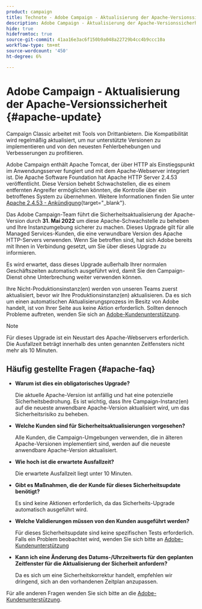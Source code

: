 ```yaml
---
product: campaign
title: Technote - Adobe Campaign - Aktualisierung der Apache-Versionssicherheit
description: Adobe Campaign - Aktualisierung der Apache-Versionssicherheit
hide: true
hidefromtoc: true
source-git-commit: 41aa16e3ac6f150b9a048a22729b4cc4b9ccc10a
workflow-type: tm+mt
source-wordcount: '450'
ht-degree: 6%

---
```


# Adobe Campaign - Aktualisierung der Apache-Versionssicherheit {#apache-update}

Campaign Classic arbeitet mit Tools von Drittanbietern. Die Kompatibilität wird regelmäßig aktualisiert, um nur unterstützte Versionen zu implementieren und von den neuesten Fehlerbehebungen und Verbesserungen zu profitieren.

Adobe Campaign enthält Apache Tomcat, der über HTTP als Einstiegspunkt im Anwendungsserver fungiert und mit dem Apache-Webserver integriert ist. Die Apache Software Foundation hat Apache HTTP Server 2.4.53 veröffentlicht. Diese Version behebt Schwachstellen, die es einem entfernten Angreifer ermöglichen könnten, die Kontrolle über ein betroffenes System zu übernehmen. Weitere Informationen finden Sie unter [Apache 2.4.53 - Ankündigung](https://downloads.apache.org/httpd/Announcement2.4.html){target=&quot;_blank&quot;}.

Das Adobe Campaign-Team führt die Sicherheitsaktualisierung der Apache-Version durch **31. Mai 2022** um diese Apache-Schwachstelle zu beheben und Ihre Instanzumgebung sicherer zu machen. Dieses Upgrade gilt für alle Managed Services-Kunden, die eine verwundbare Version des Apache HTTP-Servers verwenden. Wenn Sie betroffen sind, hat sich Adobe bereits mit Ihnen in Verbindung gesetzt, um Sie über dieses Upgrade zu informieren.

Es wird erwartet, dass dieses Upgrade außerhalb Ihrer normalen Geschäftszeiten automatisch ausgeführt wird, damit Sie den Campaign-Dienst ohne Unterbrechung weiter verwenden können.

Ihre Nicht-Produktionsinstanz(en) werden von unseren Teams zuerst aktualisiert, bevor wir Ihre Produktionsinstanz(en) aktualisieren. Da es sich um einen automatischen Aktualisierungsprozess im Besitz von Adobe handelt, ist von Ihrer Seite aus keine Aktion erforderlich. Sollten dennoch Probleme auftreten, wenden Sie sich an [Adobe-Kundenunterstützung](https://experienceleague.adobe.com/?support-solution=Campaign#support).


>[!NOTE]
>Für dieses Upgrade ist ein Neustart des Apache-Webservers erforderlich. Die Ausfallzeit beträgt innerhalb des unten genannten Zeitfensters nicht mehr als 10 Minuten.

## Häufig gestellte Fragen {#apache-faq}

* **Warum ist dies ein obligatorisches Upgrade?**

   Die aktuelle Apache-Version ist anfällig und hat eine potenzielle Sicherheitsbedrohung. Es ist wichtig, dass Ihre Campaign-Instanz(en) auf die neueste anwendbare Apache-Version aktualisiert wird, um das Sicherheitsrisiko zu beheben.


* **Welche Kunden sind für Sicherheitsaktualisierungen vorgesehen?**

   Alle Kunden, die Campaign-Umgebungen verwenden, die in älteren Apache-Versionen implementiert sind, werden auf die neueste anwendbare Apache-Version aktualisiert.

* **Wie hoch ist die erwartete Ausfallzeit?**

   Die erwartete Ausfallzeit liegt unter 10 Minuten.


* **Gibt es Maßnahmen, die der Kunde für dieses Sicherheitsupdate benötigt?**

   Es sind keine Aktionen erforderlich, da das Sicherheits-Upgrade automatisch ausgeführt wird.


* **Welche Validierungen müssen von den Kunden ausgeführt werden?**

   Für dieses Sicherheitsupdate sind keine spezifischen Tests erforderlich. Falls ein Problem beobachtet wird, wenden Sie sich bitte an [Adobe-Kundenunterstützung](https://experienceleague.adobe.com/?support-solution=Campaign#support)


* **Kann ich eine Änderung des Datums-/Uhrzeitwerts für den geplanten Zeitfenster für die Aktualisierung der Sicherheit anfordern?**

   Da es sich um eine Sicherheitskorrektur handelt, empfehlen wir dringend, sich an den vorhandenen Zeitplan anzupassen.


Für alle anderen Fragen wenden Sie sich bitte an die [Adobe-Kundenunterstützung](https://experienceleague.adobe.com/?support-solution=Campaign#support).
